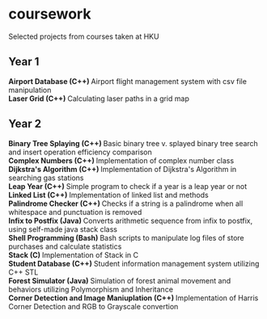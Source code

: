 <h1> coursework </h1>
Selected projects from courses taken at HKU

<h2> Year 1 </h2>
<b> Airport Database (C++) </b>
Airport flight management system with csv file manipulation
<br>
<b> Laser Grid (C++) </b>
Calculating laser paths in a grid map

<h2> Year 2 </h2>
<b> Binary Tree Splaying (C++) </b>
Basic binary tree v. splayed binary tree search and insert operation efficiency comparison
<br>
<b> Complex Numbers (C++) </b>
Implementation of complex number class
<br>
<b> Dijkstra's Algorithm (C++) </b>
Implementation of Dijkstra's Algorithm in searching gas stations
<br>
<b> Leap Year (C++) </b>
Simple program to check if a year is a leap year or not
<br>
<b> Linked List (C++) </b>
Implementation of linked list and methods
<br>
<b> Palindrome Checker (C++) </b>
Checks if a string is a palindrome when all whitespace and punctuation is removed
<br>
<b> Infix to Postfix (Java) </b>
Converts arithmetic sequence from infix to postfix, using self-made java stack class
<br>
<b> Shell Programming (Bash) </b>
Bash scripts to manipulate log files of store purchases and calculate statistics
<br>
<b> Stack (C) </b>
Implementation of Stack in C
<br>
<b> Student Database (C++) </b>
Student information management system utilizing C++ STL
<br>
<b> Forest Simulator (Java) </b>
Simulation of forest animal movement and behaviors utilizing Polymorphism and Inheritance
<br>
<b> Corner Detection and Image Maniuplation (C++) </b>
Implementation of Harris Corner Detection and RGB to Grayscale convertion
<br>
